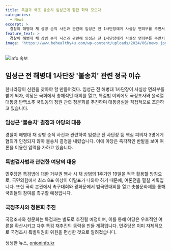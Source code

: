 ```yaml
---
title: 특검과 국조 불송치 임성근에 향한 화력 모으다
categories:
  - News
excerpt: >
  경찰이 해병대 채 상병 순직 사건과 관련해 임성근 전 1사단장에게 사실상 면죄부를 주면서, 야당은 특검법과 별도로 국정조사와 윤석열 대통령 탄핵소추 국민동의 청원 관련 청문회까지 동시에 추진하며 사건의 윗선으로 지목했다. 민주당은 거부권 행사에 대한 대응 계획을 세우고, 야당은 국정조사와 청문회로 정국의 주도권을 잡겠다는 계획이다. 유력 후보인 한동훈 전 비상대책위원장이 특검 후보 추천을 중계하는 중재안을 제시한 것으로, 향후 이에 대한 여당 내에서 적지 않은 찬성표가 발생할 가능성도 있다.
feature_text: >
  경찰이 해병대 채 상병 순직 사건과 관련해 임성근 전 1사단장에게 사실상 면죄부를 주면서, 야당은 특검법과 별도로 국정조사와 윤석열 대통령 탄핵소추 국민동의 청원 관련 청문회까지 동시에 추진하며 사건의 윗선으로 지목했다. 민주당은 거부권 행사에 대한 대응 계획을 세우고, 야당은 국정조사와 청문회로 정국의 주도권을 잡겠다는 계획이다. 유력 후보인 한동훈 전 비상대책위원장이 특검 후보 추천을 중계하는 중재안을 제시한 것으로, 향후 이에 대한 여당 내에서 적지 않은 찬성표가 발생할 가능성도 있다.
image: 'https://www.behealthy4u.com/wp-content/uploads/2024/06/news.jpg'
---
```


<p><img src="https://www.behealthy4u.com/wp-content/uploads/2024/06/news.jpg" alt="info 속보" /></p>

<h2 data-ke-size="size26">임성근 전 해병대 1사단장 '불송치' 관련 정국 이슈</h2>

<p data-ke-size="size16">한나라당이 신원을 찾아야 할 만들어졌다. 임성근 전 해병대 1사단장이 사실상 면죄부를 받게 되자, 야당은 국회에서 총체적인 대회를 열고, 특검법 이외에도 국정조사와 윤석열 대통령 탄핵소추 국민동의 청원 관련 청문회를 추진하며 대통령실을 직접적으로 조준하고 있습니다.</p>

<h3 data-ke-size="size24">임성근 '불송치' 결정과 야당의 대응</h3>

<p data-ke-size="size16">경찰이 해병대 채 상병 순직 사건과 관련하여 임성근 전 사단장 등 핵심 피의자 3명에게 혐의가 인정되지 않아 불송치 결정을 내렸습니다. 이에 야당은 즉각적인 반발을 보여 여론을 이용한 압력을 가하고 있습니다.</p>

<h3 data-ke-size="size24">특별검사법과 관련한 여당의 대응</h3>

<p data-ke-size="size16">민주당은 특검법에 대한 거부권 행사 시 채 상병의 1주기인 19일을 적극 활용할 방침으로, 국민의힘에서 최소 8표 이상이 이탈표가 나와야 하기 때문에, 여론전을 펼칠 계획입니다. 또한 국회 본관에서 촉구대회와 광화문에서 범국민대회를 열고 촛불문화제를 통해 국민들의 참여를 촉구할 예정입니다.</p>

<h3 data-ke-size="size24">국정조사와 청문회 추진</h3>

<p data-ke-size="size16">국정조사와 청문회는 특검과는 별도로 추진될 예정이며, 이를 통해 야당은 우호적인 여론을 확산시키고 차후 특검 재추진의 동력을 만들 계획입니다. 민주당은 이미 자체적으로 국정조사 특별위원회 위원을 편성한 것으로 알려졌습니다.</p>
생생한 뉴스, <a href="https://onioninfo.kr" rel="dofollow">onioninfo.kr</a>


